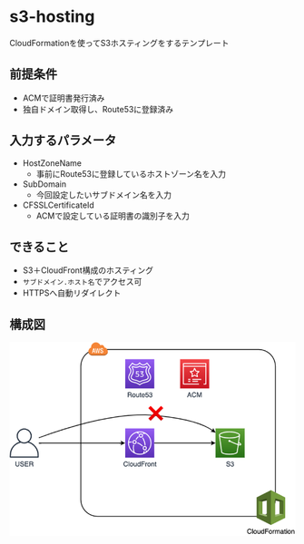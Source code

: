# s3-hosting

CloudFormationを使ってS3ホスティングをするテンプレート

## 前提条件

* ACMで証明書発行済み
* 独自ドメイン取得し、Route53に登録済み

## 入力するパラメータ

* HostZoneName
  * 事前にRoute53に登録しているホストゾーン名を入力
* SubDomain
  * 今回設定したいサブドメイン名を入力
* CFSSLCertificateId
  * ACMで設定している証明書の識別子を入力


## できること

* S3＋CloudFront構成のホスティング
* `サブドメイン.ホスト名`でアクセス可
* HTTPSへ自動リダイレクト

## 構成図

![S3ホスティング-構成図](s3hosting-cloudformation.png)